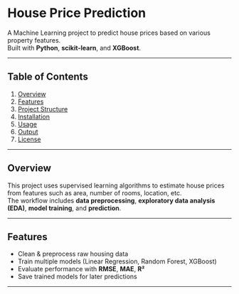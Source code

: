 # House Price Prediction

A Machine Learning project to predict house prices based on various property features.  
Built with **Python**, **scikit-learn**, and **XGBoost**.

---

##  Table of Contents
1. [Overview](#overview)
2. [Features](#features)
3. [Project Structure](#project-structure)
4. [Installation](#installation)
5. [Usage](#usage)
6. [Output](#output)
7. [License](#license)

---

##  Overview
This project uses supervised learning algorithms to estimate house prices from features such as area, number of rooms, location, etc.  
The workflow includes **data preprocessing**, **exploratory data analysis (EDA)**, **model training**, and **prediction**.

---

##  Features
- Clean & preprocess raw housing data
- Train multiple models (Linear Regression, Random Forest, XGBoost)
- Evaluate performance with **RMSE**, **MAE**, **R²**
- Save trained models for later predictions

---
